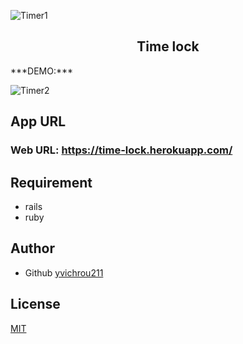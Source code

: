 ![Timer1](https://user-images.githubusercontent.com/70064197/105819729-e5b1d900-5ffb-11eb-8099-1d111b88ea65.png)


<h2 align="center">Time lock</h2>
***DEMO:***

![Timer2](https://user-images.githubusercontent.com/70064197/105822901-e3ea1480-5fff-11eb-9d18-37a370085ec9.jpg)

## App URL

### **Web URL: https://time-lock.herokuapp.com/**  

## Requirement
- rails
- ruby

## Author
- Github
[yvichrou211](https://twitter.com/yvichrou211)

## License
[MIT](https://yuichiro82.mit-license.org/)

